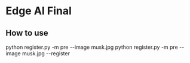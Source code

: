 # Edge AI Final
## How to use

python register.py -m pre --image musk.jpg
python register.py -m pre --image musk.jpg --register

